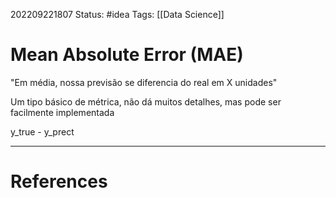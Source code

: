 202209221807
Status: #idea 
Tags: [[Data Science]]

# Mean Absolute Error (MAE)

"Em média, nossa previsão se diferencia do real em X unidades"

Um tipo básico de métrica, não dá muitos detalhes, mas pode ser facilmente implementada

y_true - y_prect 

---
# References
